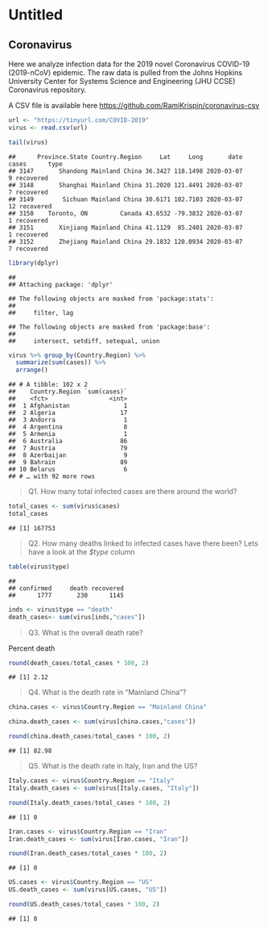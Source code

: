 Untitled
================

## Coronavirus

Here we analyze infection data for the 2019 novel Coronavirus COVID-19
(2019-nCoV) epidemic. The raw data is pulled from the Johns Hopkins
University Center for Systems Science and Engineering (JHU CCSE)
Coronavirus repository.

A CSV file is available here
<https://github.com/RamiKrispin/coronavirus-csv>

``` r
url <- "https://tinyurl.com/COVID-2019"
virus <- read.csv(url)

tail(virus)
```

    ##      Province.State Country.Region     Lat     Long       date cases      type
    ## 3147       Shandong Mainland China 36.3427 118.1498 2020-03-07     9 recovered
    ## 3148       Shanghai Mainland China 31.2020 121.4491 2020-03-07     7 recovered
    ## 3149        Sichuan Mainland China 30.6171 102.7103 2020-03-07    12 recovered
    ## 3150    Toronto, ON         Canada 43.6532 -79.3832 2020-03-07     1 recovered
    ## 3151       Xinjiang Mainland China 41.1129  85.2401 2020-03-07     1 recovered
    ## 3152       Zhejiang Mainland China 29.1832 120.0934 2020-03-07     7 recovered

``` r
library(dplyr)
```

    ## 
    ## Attaching package: 'dplyr'

    ## The following objects are masked from 'package:stats':
    ## 
    ##     filter, lag

    ## The following objects are masked from 'package:base':
    ## 
    ##     intersect, setdiff, setequal, union

``` r
virus %>% group_by(Country.Region) %>%
  summarize(sum(cases)) %>%
  arrange()
```

    ## # A tibble: 102 x 2
    ##    Country.Region `sum(cases)`
    ##    <fct>                 <int>
    ##  1 Afghanistan               1
    ##  2 Algeria                  17
    ##  3 Andorra                   1
    ##  4 Argentina                 8
    ##  5 Armenia                   1
    ##  6 Australia                86
    ##  7 Austria                  79
    ##  8 Azerbaijan                9
    ##  9 Bahrain                  89
    ## 10 Belarus                   6
    ## # … with 92 more rows

> Q1. How many total infected cases are there around the world?

``` r
total_cases <- sum(virus$cases)
total_cases
```

    ## [1] 167753

> Q2. How many deaths linked to infected cases have there been? Lets
> have a look at the *$type* column

``` r
table(virus$type)
```

    ## 
    ## confirmed     death recovered 
    ##      1777       230      1145

``` r
inds <- virus$type == "death"
death_cases<- sum(virus[inds,"cases"])
```

> Q3. What is the overall death rate?

Percent death

``` r
round(death_cases/total_cases * 100, 2)
```

    ## [1] 2.12

> Q4. What is the death rate in “Mainland China”?

``` r
china.cases <- virus$Country.Region == "Mainland China"

china.death_cases <- sum(virus[china.cases,"cases"])
```

``` r
round(china.death_cases/total_cases * 100, 2)
```

    ## [1] 82.98

> Q5. What is the death rate in Italy, Iran and the US?

``` r
Italy.cases <- virus$Country.Region == "Italy"
Italy.death_cases <- sum(virus[Italy.cases, "Italy"])
```

``` r
round(Italy.death_cases/total_cases * 100, 2)
```

    ## [1] 0

``` r
Iran.cases <- virus$Country.Region == "Iran"
Iran.death_cases <- sum(virus[Iran.cases, "Iran"])
```

``` r
round(Iran.death_cases/total_cases * 100, 2)
```

    ## [1] 0

``` r
US.cases <- virus$Country.Region == "US"
US.death_cases <- sum(virus[US.cases, "US"])
```

``` r
round(US.death_cases/total_cases * 100, 2)
```

    ## [1] 0
